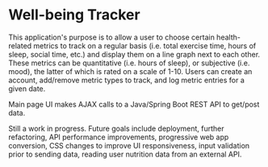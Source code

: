 # **Well-being Tracker**

This application's purpose is to allow a user to choose certain health-related metrics to track on a regular basis
(i.e. total exercise time, hours of sleep, social time, etc.) and display them 
on a line graph next to each other. These metrics can be quantitative (i.e. hours of sleep), or 
subjective (i.e. mood), the latter of which is rated on a scale of 1-10. Users can 
create an account, add/remove metric types to track, and log metric entries for a given date.

Main page UI makes AJAX calls to a Java/Spring Boot REST API to get/post data.

Still a work in progress. Future goals include deployment, further refactoring, API performance improvements, 
progressive web app conversion, CSS changes to improve UI responsiveness, input validation 
prior to sending data, reading user nutrition data from an external API.